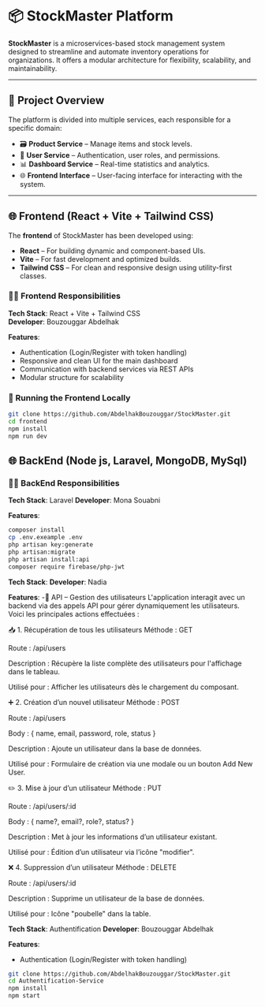 # 📦 StockMaster Platform

**StockMaster** is a microservices-based stock management system designed to streamline and automate inventory operations for organizations. It offers a modular architecture for flexibility, scalability, and maintainability.

---

## 🧩 Project Overview

The platform is divided into multiple services, each responsible for a specific domain:

- 🗃️ **Product Service** – Manage items and stock levels.
- 👥 **User Service** – Authentication, user roles, and permissions.
- 📊 **Dashboard Service** – Real-time statistics and analytics.
- 🌐 **Frontend Interface** – User-facing interface for interacting with the system.

---

## 🌐 Frontend (React + Vite + Tailwind CSS)

The **frontend** of StockMaster has been developed using:

- **React** – For building dynamic and component-based UIs.
- **Vite** – For fast development and optimized builds.
- **Tailwind CSS** – For clean and responsive design using utility-first classes.

### 🧑‍💻 Frontend Responsibilities

**Tech Stack**: React + Vite + Tailwind CSS  
**Developer**: Bouzouggar Abdelhak

**Features**:
- Authentication (Login/Register with token handling)
- Responsive and clean UI for the main dashboard
- Communication with backend services via REST APIs
- Modular structure for scalability

### 🚀 Running the Frontend Locally

```bash
git clone https://github.com/AbdelhakBouzouggar/StockMaster.git
cd frontend
npm install
npm run dev
```

## 🌐 BackEnd (Node js, Laravel, MongoDB, MySql)

### 🧑🌐 BackEnd Responsibilities

**Tech Stack**: Laravel
**Developer**: Mona Souabni


**Features**:
```bash
composer install
cp .env.exeample .env   
php artisan key:generate 
php artisan:migrate
php artisan install:api
composer require firebase/php-jwt 
```
**Tech Stack**: 
**Developer**: Nadia

**Features**:
-🔗 API – Gestion des utilisateurs
L'application interagit avec un backend via des appels API pour gérer dynamiquement les utilisateurs. Voici les principales actions effectuées :

📥 1. Récupération de tous les utilisateurs
Méthode : GET

Route : /api/users

Description : Récupère la liste complète des utilisateurs pour l'affichage dans le tableau.

Utilisé pour : Afficher les utilisateurs dès le chargement du composant.

➕ 2. Création d’un nouvel utilisateur
Méthode : POST

Route : /api/users

Body : { name, email, password, role, status }

Description : Ajoute un utilisateur dans la base de données.

Utilisé pour : Formulaire de création via une modale ou un bouton Add New User.

✏️ 3. Mise à jour d’un utilisateur
Méthode : PUT

Route : /api/users/:id

Body : { name?, email?, role?, status? }

Description : Met à jour les informations d’un utilisateur existant.

Utilisé pour : Édition d’un utilisateur via l’icône "modifier".

❌ 4. Suppression d’un utilisateur
Méthode : DELETE

Route : /api/users/:id

Description : Supprime un utilisateur de la base de données.

Utilisé pour : Icône "poubelle" dans la table.

**Tech Stack**: Authentification
**Developer**: Bouzouggar Abdelhak

**Features**:
- Authentication (Login/Register with token handling)

```bash
git clone https://github.com/AbdelhakBouzouggar/StockMaster.git
cd Authentification-Service
npm install
npm start
```
